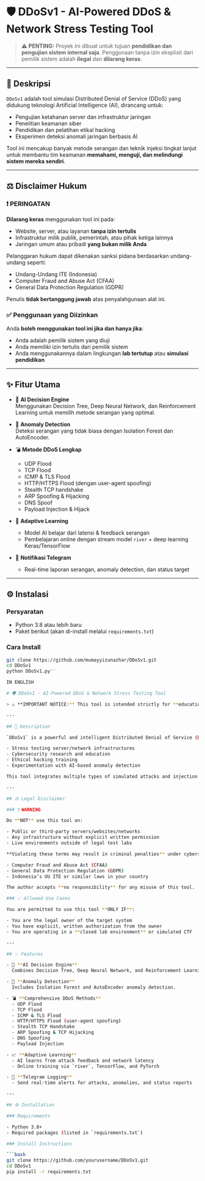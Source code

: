 # 🛡️ DDoSv1 - AI-Powered DDoS & Network Stress Testing Tool

> ⚠️ **PENTING:** Proyek ini dibuat untuk tujuan **pendidikan dan pengujian sistem internal saja**. Penggunaan tanpa izin eksplisit dari pemilik sistem adalah **ilegal** dan **dilarang keras**.

---

## 📌 Deskripsi

`DDoSv1` adalah tool simulasi Distributed Denial of Service (DDoS) yang didukung teknologi Artificial Intelligence (AI), dirancang untuk:

- Pengujian ketahanan server dan infrastruktur jaringan
- Penelitian keamanan siber
- Pendidikan dan pelatihan etikal hacking
- Eksperimen deteksi anomali jaringan berbasis AI

Tool ini mencakup banyak metode serangan dan teknik injeksi tingkat lanjut untuk membantu tim keamanan **memahami, menguji, dan melindungi sistem mereka sendiri**.

---

## ⚖️ Disclaimer Hukum

### ❗ PERINGATAN

**Dilarang keras** menggunakan tool ini pada:

- Website, server, atau layanan **tanpa izin tertulis**
- Infrastruktur milik publik, pemerintah, atau pihak ketiga lainnya
- Jaringan umum atau pribadi **yang bukan milik Anda**

Pelanggaran hukum dapat dikenakan sanksi pidana berdasarkan undang-undang seperti:

- Undang-Undang ITE (Indonesia)
- Computer Fraud and Abuse Act (CFAA)
- General Data Protection Regulation (GDPR)

Penulis **tidak bertanggung jawab** atas penyalahgunaan alat ini.

### ✅ Penggunaan yang Diizinkan

Anda **boleh menggunakan tool ini jika dan hanya jika**:

- Anda adalah pemilik sistem yang diuji
- Anda memiliki izin tertulis dari pemilik sistem
- Anda menggunakannya dalam lingkungan **lab tertutup** atau **simulasi pendidikan**

---

## ✨ Fitur Utama

- 🤖 **AI Decision Engine**  
  Menggunakan Decision Tree, Deep Neural Network, dan Reinforcement Learning untuk memilih metode serangan yang optimal.

- 🧠 **Anomaly Detection**  
  Deteksi serangan yang tidak biasa dengan Isolation Forest dan AutoEncoder.

- 💣 **Metode DDoS Lengkap**
  - UDP Flood
  - TCP Flood
  - ICMP & TLS Flood
  - HTTP/HTTPS Flood (dengan user-agent spoofing)
  - Stealth TCP handshake
  - ARP Spoofing & Hijacking
  - DNS Spoof
  - Payload Injection & Hijack

- 🧬 **Adaptive Learning**
  - Model AI belajar dari latensi & feedback serangan
  - Pembelajaran online dengan stream model `river` + deep learning Keras/TensorFlow

- 📩 **Notifikasi Telegram**
  - Real-time laporan serangan, anomaly detection, dan status target

---

## ⚙️ Instalasi

### Persyaratan

- Python 3.8 atau lebih baru
- Paket berikut (akan di-install melalui `requirements.txt`)

### Cara Install

```bash
git clone https://github.com/mumayyizunazhar/DDoSv1.git
cd DDoSv1
python DDoSv1.py''

IN ENGLISH

# 🛡️ DDoSv1 - AI-Powered DDoS & Network Stress Testing Tool

> ⚠️ **IMPORTANT NOTICE:** This tool is intended strictly for **educational purposes and internal authorized testing only**. Unauthorized use against third-party systems is **illegal and strictly prohibited**.

---

## 📌 Description

`DDoSv1` is a powerful and intelligent Distributed Denial of Service (DDoS) simulation tool built for:

- Stress testing server/network infrastructures
- Cybersecurity research and education
- Ethical hacking training
- Experimentation with AI-based anomaly detection

This tool integrates multiple types of simulated attacks and injection techniques, backed by machine learning, deep learning, and real-time anomaly detection.

---

## ⚖️ Legal Disclaimer

### ❗ WARNING

Do **NOT** use this tool on:

- Public or third-party servers/websites/networks
- Any infrastructure without explicit written permission
- Live environments outside of legal test labs

**Violating these terms may result in criminal penalties** under cybersecurity laws such as:

- Computer Fraud and Abuse Act (CFAA)
- General Data Protection Regulation (GDPR)
- Indonesia’s UU ITE or similar laws in your country

The author accepts **no responsibility** for any misuse of this tool.

### ✅ Allowed Use Cases

You are permitted to use this tool **ONLY IF**:

- You are the legal owner of the target system
- You have explicit, written authorization from the owner
- You are operating in a **closed lab environment** or simulated CTF

---

## ✨ Features

- 🤖 **AI Decision Engine**  
  Combines Decision Tree, Deep Neural Network, and Reinforcement Learning to auto-select attack methods.

- 🧠 **Anomaly Detection**  
  Includes Isolation Forest and AutoEncoder anomaly detection.

- 💣 **Comprehensive DDoS Methods**
  - UDP Flood
  - TCP Flood
  - ICMP & TLS Flood
  - HTTP/HTTPS Flood (user-agent spoofing)
  - Stealth TCP Handshake
  - ARP Spoofing & TCP Hijacking
  - DNS Spoofing
  - Payload Injection

- 📈 **Adaptive Learning**
  - AI learns from attack feedback and network latency
  - Online training via `river`, TensorFlow, and PyTorch

- 📩 **Telegram Logging**
  - Send real-time alerts for attacks, anomalies, and status reports

---

## ⚙️ Installation

### Requirements

- Python 3.8+
- Required packages (listed in `requirements.txt`)

### Install Instructions

```bash
git clone https://github.com/yourusername/DDoSv1.git
cd DDoSv1
pip install -r requirements.txt
